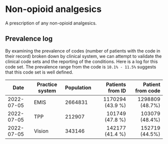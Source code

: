 # Non-opioid analgesics

A prescription of any non-opioid analgesics.

## Prevalence log

By examining the prevalence of codes (number of patients with the code in their record) broken down by clinical system, we can attempt to validate the clinical code sets and the reporting of the conditions. Here is a log for this code set. The prevalence range from the code is `10.1% - 11.5%` suggests that this code set is well defined.

| Date       | Practice system | Population | Patients from ID | Patient from code |
| ---------- | --------------- | ---------- | ---------------: | ----------------: |
| 2022-07-05 | EMIS            | 2664831    | 1170294 (43.9 %) |   1298809 (48.7%) |
| 2022-07-05 | TPP             | 212907     |  101749 (47.8 %) |    103079 (48.4%) |
| 2022-07-05 | Vision          | 343146     |  142177 (41.4 %) |    152719 (44.5%) |
